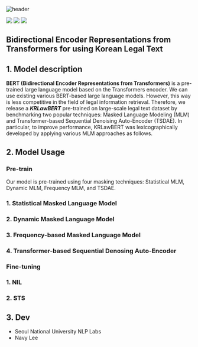 ![header](https://capsule-render.vercel.app/api?type=transparent&color=gradient&height=300&section=header&text=%20KRLawBERT%20&fontColor=f7e600&textBg=true&fontSize=100)

<img src="https://img.shields.io/badge/BERT-f7e600?style=flat-square&logo=Gitee&logoColor=black"/> <img src="https://img.shields.io/badge/Python-f7e600?style=flat-square&logo=Python&logoColor=black"/> <img src="https://img.shields.io/badge/Colab-f7e600?style=flat-square&logo=Google Colab&logoColor=black"/> 


## Bidirectional Encoder Representations from Transformers for using Korean Legal Text

## 1. Model description
 **BERT (Bidirectional Encoder Representations from Transformers)** is a pre-trained large language model based on the Transformers encoder. We can use existing various BERT-based large language models. However, this way is less competitive in the field of legal information retrieval. Therefore, we release a ***KRLawBERT*** pre-trained on large-scale legal text dataset by benchmarking two popular techniques: Masked Language Modeling (MLM) and Transformer-based Sequential Denoising Auto-Encoder (TSDAE). In particular, to improve performance, KRLawBERT was lexicographically developed by applying various MLM approaches as follows.


## 2. Model Usage
### Pre-train
Our model is pre-trained using four masking techniques: Statistical MLM, Dynamic MLM, Frequency MLM, and TSDAE.

### 1. Statistical Masked Language Model

### 2. Dynamic Masked Language Model

### 3. Frequency-based Masked Language Model

### 4. Transformer-based Sequential Denosing Auto-Encoder

### Fine-tuning

### 1. NIL

### 2. STS


## 3. Dev
  - Seoul National University NLP Labs
  - Navy Lee
